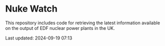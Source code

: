 # Nuke Watch

This repository includes code for retrieving the latest information available on the output of EDF nuclear power plants in the UK.

Last updated: 2024-09-19 07:13